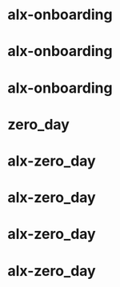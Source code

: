 # alx-onboarding
# alx-onboarding
# alx-onboarding
# zero_day
# alx-zero_day
# alx-zero_day
# alx-zero_day
# alx-zero_day
